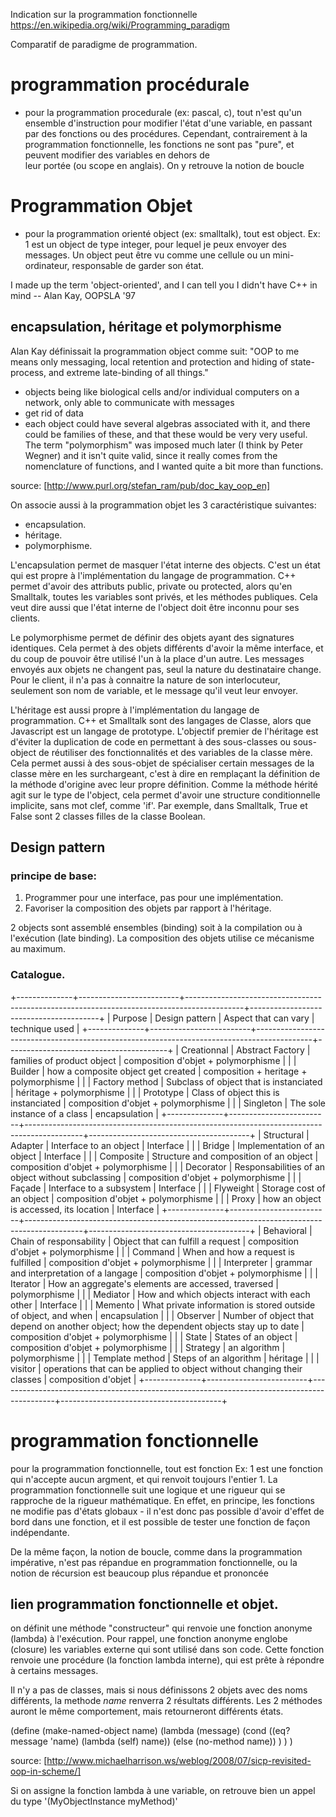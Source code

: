 Indication sur la programmation fonctionnelle
https://en.wikipedia.org/wiki/Programming_paradigm


Comparatif de paradigme de programmation.
# programmation procédurale
- pour la programmation procedurale (ex: pascal, c), tout n'est qu'un ensemble
d'instruction pour modifier l'état d'une variable, en passant par des fonctions
ou des procédures. Cependant, contrairement à la programmation fonctionnelle, 
les fonctions ne sont pas "pure", et peuvent modifier des variables en dehors de\
leur portée (ou scope en anglais). On y retrouve la notion de boucle 

# Programmation Objet
- pour la programmation orienté object (ex: smalltalk), tout est object.
Ex: 1 est un object de type integer, pour lequel je peux envoyer des messages.
Un object peut être vu comme une cellule ou un mini-ordinateur, responsable de 
garder son état.

I made up the term 'object-oriented', and I can tell you I didn't have C++ in mind
-- Alan Kay, OOPSLA '97

## encapsulation, héritage et polymorphisme
Alan Kay définissait la programmation object comme suit:
"OOP to me means only messaging, local retention and protection and 
hiding of state-process, and extreme late-binding of all things."

- objects being like biological cells and/or individual computers on a network, 
  only able to communicate with messages
- get rid of data
- each object could have several algebras associated with it, and there could 
  be families of these, and that these would be very very useful. The term 
  "polymorphism" was imposed much later (I think by Peter Wegner) and 
  it isn't quite valid, since it really comes from the nomenclature of 
  functions, and I wanted quite a bit more than functions.

source: [http://www.purl.org/stefan_ram/pub/doc_kay_oop_en]

On associe aussi à la programmation objet les 3 caractéristique suivantes:
 * encapsulation.
 * héritage.
 * polymorphisme.

L'encapsulation permet de masquer l'état interne des objects. C'est un état qui 
est propre à l'implémentation du langage de programmation. C++ permet d'avoir 
des attributs public, private ou protected, alors qu'en Smalltalk, toutes les
variables sont privés, et les méthodes publiques. Cela veut dire aussi que l'état
interne de l'object doit être inconnu pour ses clients.

Le polymorphisme permet de définir des objets ayant des signatures identiques.
Cela permet à des objets différents d'avoir la même interface, et du coup de pouvoir 
être utilisé l'un à la place d'un autre. Les messages envoyés aux objets ne
changent pas, seul la nature du destinataire change. Pour le client, il n'a pas
à connaitre la nature de son interlocuteur, seulement son nom de variable, et le
message qu'il veut leur envoyer.

L'héritage est aussi propre à l'implémentation du langage de programmation.
C++ et Smalltalk sont des langages de Classe, alors que Javascript est un
langage de prototype. L'objectif premier de l'héritage est d'éviter la duplication
de code en permettant à des sous-classes ou sous-object de réutiliser des fonctionnalités 
et des variables de la classe mère. Cela permet aussi à des sous-objet de spécialiser
certain messages de la classe mère en les surchargeant, c'est à dire en remplaçant
la définition de la méthode d'origine avec leur propre définition. Comme la méthode
hérité agit sur le type de l'object, cela permet d'avoir une structure conditionnelle
implicite, sans mot clef, comme 'if'. Par exemple, dans Smalltalk, True et False
sont 2 classes filles de la classe Boolean.


## Design pattern

### principe de base:
 1. Programmer pour une interface, pas pour une implémentation.
 2. Favoriser la composition des objets par rapport à l'héritage.

2 objects sont assemblé ensembles (binding) soit à la compilation ou à l'exécution
(late binding). La composition des objets utilise ce mécanisme au maximum.

### Catalogue.

+--------------+-------------------------+--------------------------------------------------------------------------------------------+----------------------------------------+
| Purpose      | Design pattern          | Aspect that can vary                                                                       | technique used                         |
+--------------+-------------------------+--------------------------------------------------------------------------------------------+----------------------------------------+
| Creationnal  | Abstract Factory        | families of product object                                                                 | composition d'objet + polymorphisme    |
|              | Builder                 | how a composite object get created                                                         | composition + heritage + polymorphisme |
|              | Factory method          | Subclass of object that is instanciated                                                    | héritage + polymorphisme               |
|              | Prototype               | Class of object this is instanciated                                                       | composition d'objet + polymorphisme    |
|              | Singleton               | The sole instance of a class                                                               | encapsulation                          |
+--------------+-------------------------+--------------------------------------------------------------------------------------------+----------------------------------------+
| Structural   | Adapter                 | Interface to an object                                                                     | Interface                              |
|              | Bridge                  | Implementation of an object                                                                | Interface                              |
|              | Composite               | Structure and composition of an object                                                     | composition d'objet + polymorphisme    |
|              | Decorator               | Responsabilities of an object without subclassing                                          | composition d'objet + polymorphisme    |
|              | Façade                  | Interface to a subsystem                                                                   | Interface                              |
|              | Flyweight               | Storage cost of an object                                                                  | composition d'objet + polymorphisme    |
|              | Proxy                   | how an object is accessed, its location                                                    | Interface                              |
+--------------+-------------------------+--------------------------------------------------------------------------------------------+----------------------------------------+
| Behavioral   | Chain of responsability | Object that can fulfill a request                                                          | composition d'objet + polymorphisme    |
|              | Command                 | When and how a request is fulfilled                                                        | composition d'objet + polymorphisme    |
|              | Interpreter             | grammar and interpretation of a langage                                                    | composition d'objet + polymorphisme    |
|              | Iterator                | How an aggregate's elements are accessed, traversed                                        | polymorphisme                          |
|              | Mediator                | How and which objects interact with each other                                             | Interface                              |
|              | Memento                 | What private information is stored outside of object, and when                             | encapsulation                          |
|              | Observer                | Number of object that depend on another object; how the dependent objects stay up to date  | composition d'objet + polymorphisme    |
|              | State                   | States of an object                                                                        | composition d'objet + polymorphisme    |
|              | Strategy                | an algorithm                                                                               | polymorphisme                          |
|              | Template method         | Steps of an algorithm                                                                      | héritage                               |
|              | visitor                 | operations that can be applied to object without changing their classes                    | composition d'objet                    |
+--------------+-------------------------+--------------------------------------------------------------------------------------------+----------------------------------------+

# programmation fonctionnelle
pour la programmation fonctionnelle, tout est fonction
Ex: 1 est une fonction qui n'accepte aucun argment, et qui renvoit toujours 
l'entier 1. La programmation fonctionnelle suit une logique et une rigueur qui 
se rapproche de la rigueur mathématique. En effet, en principe, les fonctions
ne modifie pas d'états globaux - il n'est donc pas possible d'avoir d'effet de 
bord dans une fonction, et il est possible de tester une fonction de façon 
indépendante.

De la même façon, la notion de boucle, comme dans la programmation impérative, 
n'est pas répandue en programmation fonctionnelle, ou la notion de récursion 
est beaucoup plus répandue et prononcée

## lien programmation fonctionnelle et objet.
on définit une méthode "constructeur" qui renvoie une fonction anonyme (lambda) à l'exécution. 
Pour rappel, une fonction anonyme englobe (closure) les variables externe qui sont
utilisé dans son code.
Cette fonction renvoie une procédure (la fonction lambda interne), qui est prête
à répondre à certains messages. 

Il n'y a pas de classes, mais si nous définissons 2 objets avec des noms différents, 
la methode *name* renverra 2 résultats différents. Les 2 méthodes auront le 
même comportement, mais retourneront différents états.


(define (make-named-object name)
    (lambda (message)
        (cond ((eq? message 'name) (lambda (self) name))
            (else (no-method name))
        )
    )
)

source: [http://www.michaelharrison.ws/weblog/2008/07/sicp-revisited-oop-in-scheme/]

Si on assigne la fonction lambda à une variable, on retrouve bien un appel du 
type '(MyObjectInstance myMethod)'